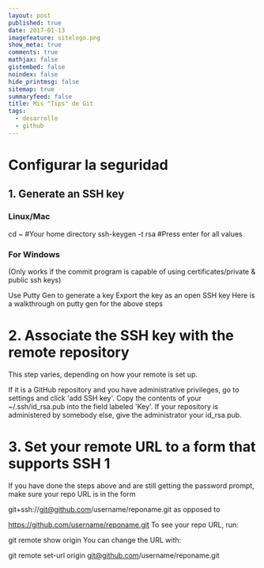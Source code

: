 ```yaml
---
layout: post
published: true
date: 2017-01-13
imagefeature: sitelogo.png
show_meta: true
comments: true
mathjax: false
gistembed: false
noindex: false
hide_printmsg: false
sitemap: true
summaryfeed: false
title: Mis "Tips" de Git
tags:
  - desarrollo
  - github
---
```


# Configurar la seguridad

## 1. Generate an SSH key

### Linux/Mac

cd ~                 #Your home directory
ssh-keygen -t rsa    #Press enter for all values

### For Windows

(Only works if the commit program is capable of using certificates/private & public ssh keys)

Use Putty Gen to generate a key
Export the key as an open SSH key
Here is a walkthrough on putty gen for the above steps

# 2. Associate the SSH key with the remote repository

This step varies, depending on how your remote is set up.

If it is a GitHub repository and you have administrative privileges, go to settings and click 'add SSH key'. Copy the contents of your ~/.ssh/id_rsa.pub into the field labeled 'Key'.
If your repository is administered by somebody else, give the administrator your id_rsa.pub.

# 3. Set your remote URL to a form that supports SSH 1

If you have done the steps above and are still getting the password prompt, make sure your repo URL is in the form

git+ssh://git@github.com/username/reponame.git
as opposed to

https://github.com/username/reponame.git
To see your repo URL, run:

git remote show origin
You can change the URL with:

git remote set-url origin git@github.com/username/reponame.git
